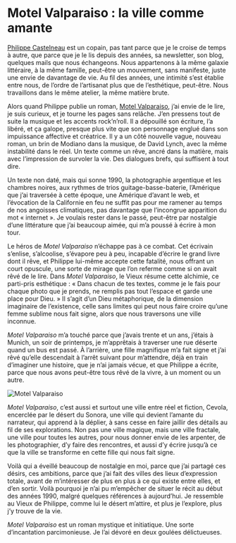 # Motel Valparaiso : la ville comme amante

[Philippe Castelneau](https://philippe-castelneau.com/) est un copain, pas tant parce que je le croise de temps à autre, que parce que je le lis depuis des années, sa newsletter, son blog, quelques mails que nous échangeons. Nous appartenons à la même galaxie littéraire, à la même famille, peut-être un mouvement, sans manifeste, juste une envie de davantage de vie. Au fil des années, une intimité s’est établie entre nous, de l’ordre de l’artisanat plus que de l’esthétique, peut-être. Nous travaillons dans le même atelier, la même matière brute.<span id="more-63773"></span>

Alors quand Philippe publie un roman, [Motel Valparaiso](http://asphalte-editions.com/livre/motel-valparaiso/), j’ai envie de le lire, je suis curieux, et je tourne les pages sans relâche. J’en pressens tout de suite la musique et les accents rock’n’roll. Il a dépouillé son écriture, l’a libéré, et ça galope, presque plus vite que son personnage englué dans son impuissance affective et créatrice. Il y a un côté nouvelle vague, nouveau roman, un brin de Modiano dans la musique, de David Lynch, avec la même instabilité dans le réel. Un texte comme un rêve, ancré dans la matière, mais avec l’impression de survoler la vie. Des dialogues brefs, qui suffisent à tout dire.

Un texte non daté, mais qui sonne 1990, la photographie argentique et les chambres noires, aux rythmes de trios guitage-basse-baterie, l’Amérique que j’ai traversée à cette époque, une Amérique d’avant le web, et l’évocation de la Californie en feu ne suffit pas pour me ramener au temps de nos angoisses climatiques, pas davantage que l’incongrue apparition du mot « internet ». Je voulais rester dans le passé, peut-être par nostalgie d’une littérature que j’ai beaucoup aimée, qui m’a poussé à écrire à mon tour.

Le héros de *Motel Valparaiso* n’échappe pas à ce combat. Cet écrivain s’enlise, s’alcoolise, s’évapore peu à peu, incapable d’écrire le grand livre dont il rêve, et Philippe lui-même accepte cette fatalité, nous offrant un court opuscule, une sorte de mirage que l’on referme comme si on avait rêvé de le lire. Dans *Motel Valparaiso*, le Vieux résume cette alchimie, ce parti-pris esthétique : « Dans chacun de tes textes, comme je le fais pour chaque photo que je prends, ne remplis pas tout l’espace et garde une place pour Dieu. » Il s’agit d’un Dieu métaphorique, de la dimension imaginaire de l’existence, celle sans limites qui peut nous faire croire qu’une femme sublime nous fait signe, alors que nous traversons une ville inconnue.

*Motel Valparaiso* m’a touché parce que j’avais trente et un ans, j’étais à Munich, un soir de printemps, je m’apprêtais à traverser une rue déserte quand un bus est passé. À l’arrière, une fille magnifique m’a fait signe et j’ai rêvé qu’elle descendait à l’arrêt suivant pour m’attendre, déjà en train d’imaginer une histoire, que je n’ai jamais vécue, et que Philippe a écrite, parce que nous avons peut-être tous rêvé de la vivre, à un moment ou un autre.

![Motel Valparaiso](https://tcrouzet.com/images_tc/2022/03/IMG_6201.jpeg)

*Motel Valparaiso*, c’est aussi et surtout une ville entre réel et fiction, Cevola, encerclée par le désert du Sonora, une ville qui devient l’amante du narrateur, qui apprend à la déplier, à sans cesse en faire jaillir des détails au fil de ses explorations. Non pas une ville magique, mais une ville fractale, une ville pour toutes les autres, pour nous donner envie de les arpenter, de les photographier, d’y faire des rencontres, et aussi d’y écrire jusqu’à ce que la ville se transforme en cette fille qui nous fait signe.

Voilà qui a éveillé beaucoup de nostalgie en moi, parce que j’ai partagé ces désirs, ces ambitions, parce que j’ai fait des villes des lieux d’expression totale, avant de m’intéresser de plus en plus à ce qui existe entre elles, et d’en sortir. Voilà pourquoi je n’ai pu m’empêcher de situer le récit au début des années 1990, malgré quelques références à aujourd’hui. Je ressemble au Vieux de Philippe, comme lui le désert m’attire, et plus je l’explore, plus j’y trouve de la vie.

*Motel Valparaiso* est un roman mystique et initiatique. Une sorte d’incantation parcimonieuse. Je l’ai dévoré en deux goulées délictueuses.